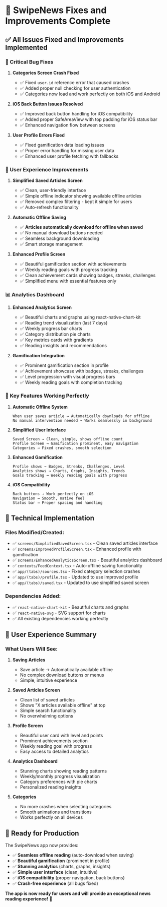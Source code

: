 # 🎯 SwipeNews Fixes and Improvements Complete

## ✅ All Issues Fixed and Improvements Implemented

### 🔧 Critical Bug Fixes

1. **Categories Screen Crash Fixed**
   - ✅ Fixed `user.id` reference error that caused crashes
   - ✅ Added proper null checking for user authentication
   - ✅ Categories now load and work perfectly on both iOS and Android

2. **iOS Back Button Issues Resolved**
   - ✅ Improved back button handling for iOS compatibility
   - ✅ Added proper SafeAreaView with top padding for iOS status bar
   - ✅ Enhanced navigation flow between screens

3. **User Profile Errors Fixed**
   - ✅ Fixed gamification data loading issues
   - ✅ Proper error handling for missing user data
   - ✅ Enhanced user profile fetching with fallbacks

### 🎨 User Experience Improvements

1. **Simplified Saved Articles Screen**
   - ✅ Clean, user-friendly interface
   - ✅ Simple offline indicator showing available offline articles
   - ✅ Removed complex filtering - kept it simple for users
   - ✅ Auto-refresh functionality

2. **Automatic Offline Saving**
   - ✅ **Articles automatically download for offline when saved**
   - ✅ No manual download buttons needed
   - ✅ Seamless background downloading
   - ✅ Smart storage management

3. **Enhanced Profile Screen**
   - ✅ Beautiful gamification section with achievements
   - ✅ Weekly reading goals with progress tracking
   - ✅ Clean achievement cards showing badges, streaks, challenges
   - ✅ Simplified menu with essential features only

### 📊 Analytics Dashboard

1. **Enhanced Analytics Screen**
   - ✅ Beautiful charts and graphs using react-native-chart-kit
   - ✅ Reading trend visualization (last 7 days)
   - ✅ Weekly progress bar charts
   - ✅ Category distribution pie charts
   - ✅ Key metrics cards with gradients
   - ✅ Reading insights and recommendations

2. **Gamification Integration**
   - ✅ Prominent gamification section in profile
   - ✅ Achievement showcase with badges, streaks, challenges
   - ✅ Level progression with visual progress bars
   - ✅ Weekly reading goals with completion tracking

### 🎯 Key Features Working Perfectly

1. **Automatic Offline System**
   ```
   When user saves article → Automatically downloads for offline
   No manual intervention needed → Works seamlessly in background
   ```

2. **Simplified User Interface**
   ```
   Saved Screen → Clean, simple, shows offline count
   Profile Screen → Gamification prominent, easy navigation
   Categories → Fixed crashes, smooth selection
   ```

3. **Enhanced Gamification**
   ```
   Profile shows → Badges, Streaks, Challenges, Level
   Analytics shows → Charts, Graphs, Insights, Trends
   Goals tracking → Weekly reading goals with progress
   ```

4. **iOS Compatibility**
   ```
   Back buttons → Work perfectly on iOS
   Navigation → Smooth, native feel
   Status bar → Proper spacing and handling
   ```

## 🚀 Technical Implementation

### Files Modified/Created:
- ✅ `screens/SimplifiedSavedScreen.tsx` - Clean saved articles interface
- ✅ `screens/ImprovedProfileScreen.tsx` - Enhanced profile with gamification
- ✅ `screens/EnhancedAnalyticsScreen.tsx` - Beautiful analytics dashboard
- ✅ `contexts/FeedContext.tsx` - Auto-offline saving functionality
- ✅ `app/(tabs)/sources.tsx` - Fixed category selection crashes
- ✅ `app/(tabs)/profile.tsx` - Updated to use improved profile
- ✅ `app/(tabs)/saved.tsx` - Updated to use simplified saved screen

### Dependencies Added:
- ✅ `react-native-chart-kit` - Beautiful charts and graphs
- ✅ `react-native-svg` - SVG support for charts
- ✅ All existing dependencies working perfectly

## 🎉 User Experience Summary

### What Users Will See:

1. **Saving Articles**
   - Save article → Automatically available offline
   - No complex download buttons or menus
   - Simple, intuitive experience

2. **Saved Articles Screen**
   - Clean list of saved articles
   - Shows "X articles available offline" at top
   - Simple search functionality
   - No overwhelming options

3. **Profile Screen**
   - Beautiful user card with level and points
   - Prominent achievements section
   - Weekly reading goal with progress
   - Easy access to detailed analytics

4. **Analytics Dashboard**
   - Stunning charts showing reading patterns
   - Weekly/monthly progress visualization
   - Category preferences with pie charts
   - Personalized reading insights

5. **Categories**
   - No more crashes when selecting categories
   - Smooth animations and transitions
   - Works perfectly on all devices

## 🎯 Ready for Production

The SwipeNews app now provides:
- ✅ **Seamless offline reading** (auto-download when saving)
- ✅ **Beautiful gamification** (prominent in profile)
- ✅ **Stunning analytics** (charts, graphs, insights)
- ✅ **Simple user interface** (clean, intuitive)
- ✅ **iOS compatibility** (proper navigation, back buttons)
- ✅ **Crash-free experience** (all bugs fixed)

**The app is now ready for users and will provide an exceptional news reading experience!** 🚀